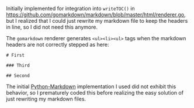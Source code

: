 Initially implemented for integration into `writeTOC()` in 
https://github.com/gomarkdown/markdown/blob/master/html/renderer.go, but 
I realized that I could just rewrite my markdown file to keep the 
headers in line, so I did not need this anymore.

The `gomarkdown` renderer generates `<ul><li><ul>` tags when the markdown headers are not correctly
stepped as here:

```
# First

### Third

## Second
```

The initial [Python-Markdown](`https://github.com/Python-Markdown/markdown`) implementation
I used did not exhibit this behavior, so I prematurely coded this before realizing the easy solution
of just rewriting my markdown files.
